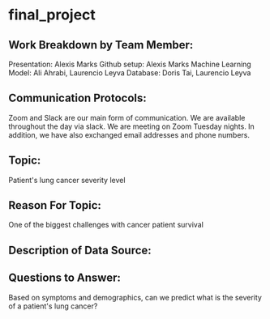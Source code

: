 # final_project

## Work Breakdown by Team Member:
Presentation: Alexis Marks
Github setup: Alexis Marks
Machine Learning Model: Ali Ahrabi, Laurencio Leyva
Database: Doris Tai, Laurencio Leyva

## Communication Protocols:
Zoom and Slack are our main form of communication. We are available throughout the day via slack. We are meeting on Zoom Tuesday nights. In addition, we have also exchanged email addresses and phone numbers.  

## Topic:
Patient's lung cancer severity level


## Reason For Topic:
One of the biggest challenges with cancer patient survival 
## Description of Data Source:

## Questions to Answer:
Based on symptoms and demographics, can we predict what is the severity of a patient's lung cancer?
